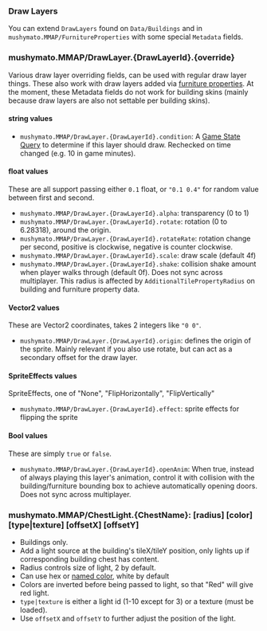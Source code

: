 ### Draw Layers

You can extend `DrawLayers` found on `Data/Buildings` and in `mushymato.MMAP/FurnitureProperties` with some special `Metadata` fields.

### mushymato.MMAP/DrawLayer.{DrawLayerId}.{override} <a name="drawlayerext"></a>

Various draw layer overriding fields, can be used with regular draw layer things.
These also work with draw layers added via [furniture properties](./docs/furniture-properties.md).
At the moment, these Metadata fields do not work for building skins (mainly because draw layers are also not settable per building skins).

#### string values

- `mushymato.MMAP/DrawLayer.{DrawLayerId}.condition`: A [Game State Query](https://stardewvalleywiki.com/Modding:Game_state_queries) to determine if this layer should draw. Rechecked on time changed (e.g. 10 in game minutes).

#### float values

These are all support passing either `0.1` float, or `"0.1 0.4"` for random value between first and second.

- `mushymato.MMAP/DrawLayer.{DrawLayerId}.alpha`: transparency (0 to 1)
- `mushymato.MMAP/DrawLayer.{DrawLayerId}.rotate`: rotation (0 to 6.28318), around the origin.
- `mushymato.MMAP/DrawLayer.{DrawLayerId}.rotateRate`: rotation change per second, positive is clockwise, negative is counter clockwise.
- `mushymato.MMAP/DrawLayer.{DrawLayerId}.scale`: draw scale (default 4f)
- `mushymato.MMAP/DrawLayer.{DrawLayerId}.shake`: collision shake amount when player walks through (default 0f). Does not sync across multiplayer. This radius is affected by `AdditionalTilePropertyRadius` on building and furniture property data.

#### Vector2 values

These are Vector2 coordinates, takes 2 integers like `"0 0"`.

- `mushymato.MMAP/DrawLayer.{DrawLayerId}.origin`: defines the origin of the sprite. Mainly relevant if you also use rotate, but can act as a secondary offset for the draw layer.

#### SpriteEffects values

SpriteEffects, one of "None", "FlipHorizontally", "FlipVertically"

- `mushymato.MMAP/DrawLayer.{DrawLayerId}.effect`: sprite effects for flipping the sprite

#### Bool values

These are simply `true` or `false`.

- `mushymato.MMAP/DrawLayer.{DrawLayerId}.openAnim`: When true, instead of always playing this layer's animation, control it  with collision with the building/furniture bounding box to achieve automatically opening doors. Does not sync across multiplayer.

### mushymato.MMAP/ChestLight.{ChestName}: [radius] [color] [type|texture] [offsetX] [offsetY]

- Buildings only.
- Add a light source at the building's tileX/tileY position, only lights up if corresponding building chest has content.
- Radius controls size of light, 2 by default.
- Can use hex or [named color](https://docs.monogame.net/api/Microsoft.Xna.Framework.Color.html), white by default
- Colors are inverted before being passed to light, so that "Red" will give red light.
- `type|texture` is either a light id (1-10 except for 3) or a texture (must be loaded).
- Use `offsetX` and `offsetY` to further adjust the position of the light.
